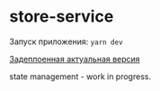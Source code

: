 # store-service

Запуск приложения:
```yarn dev```

[Задеплоенная актуальная версия](https://store-service-phi.vercel.app/)

state management - work in progress.

